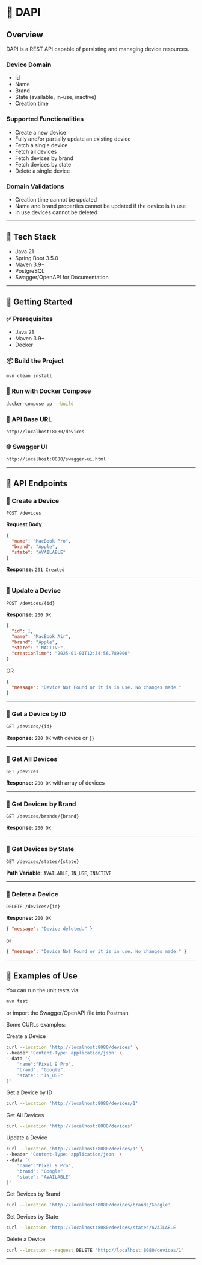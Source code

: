 # 📘 DAPI

## Overview

DAPI is a REST API capable of persisting and managing device resources.

### Device Domain
- Id
- Name
- Brand
- State (available, in-use, inactive)
- Creation time

### Supported Functionalities
- Create a new device
- Fully and/or partially update an existing device
- Fetch a single device
- Fetch all devices
- Fetch devices by brand
- Fetch devices by state
- Delete a single device

### Domain Validations
- Creation time cannot be updated
- Name and brand properties cannot be updated if the device is in use
- In use devices cannot be deleted

---

## 🧩 Tech Stack

- Java 21
- Spring Boot 3.5.0
- Maven 3.9+
- PostgreSQL
- Swagger/OpenAPI for Documentation

---

## 🚀 Getting Started

### ✅ Prerequisites

- Java 21
- Maven 3.9+
- Docker

### 📦 Build the Project

```bash
mvn clean install
```

### 🐳 Run with Docker Compose

```bash
docker-compose up --build
```

### 🔗 API Base URL

```
http://localhost:8080/devices
```

### 🌐 Swagger UI

```
http://localhost:8080/swagger-ui.html
```

---

## 📂 API Endpoints

### 🔹 Create a Device

```
POST /devices
```

**Request Body**

```json
{
  "name": "MacBook Pro",
  "brand": "Apple",
  "state": "AVAILABLE"
}
```

**Response:** `201 Created`

---

### 🔹 Update a Device

```
POST /devices/{id}
```

**Response:** `200 OK`

```json
{
  "id": 1,
  "name": "MacBook Air",
  "brand": "Apple",
  "state": "INACTIVE",
  "creationTime": "2025-01-01T12:34:56.789000"
}
```

OR

```json
{
  "message": "Device Not Found or it is in use. No changes made."
}
```

---

### 🔹 Get a Device by ID

```
GET /devices/{id}
```

**Response:** `200 OK` with device or `{}`

---

### 🔹 Get All Devices

```
GET /devices
```

**Response:** `200 OK` with array of devices

---

### 🔹 Get Devices by Brand

```
GET /devices/brands/{brand}
```

**Response:** `200 OK`

---

### 🔹 Get Devices by State

```
GET /devices/states/{state}
```

**Path Variable:** `AVAILABLE`, `IN_USE`, `INACTIVE`

---

### 🔹 Delete a Device

```
DELETE /devices/{id}
```

**Response:** `200 OK`

```json
{ "message": "Device deleted." }
```

or

```json
{ "message": "Device Not Found or it is in use. No changes made." }
```

---

## 🧪 Examples of Use

You can run the unit tests via:

```bash
mvn test
```

or import the Swagger/OpenAPI file into Postman

Some CURLs examples:

Create a Device
```bash
curl --location 'http://localhost:8080/devices' \
--header 'Content-Type: application/json' \
--data '{
    "name":"Pixel 9 Pro",
    "brand": "Google",
    "state": "IN_USE"
}'
```

Get a Device by ID
```bash
curl --location 'http://localhost:8080/devices/1'
```

Get All Devices
```bash
curl --location 'http://localhost:8080/devices'
```

Update a Device
```bash
curl --location 'http://localhost:8080/devices/1' \
--header 'Content-Type: application/json' \
--data '{
    "name":"Pixel 9 Pro",
    "brand": "Google",
    "state": "AVAILABLE"
}'
```

Get Devices by Brand
```bash
curl --location 'http://localhost:8080/devices/brands/Google'
```

Get Devices by State
```bash
curl --location 'http://localhost:8080/devices/states/AVAILABLE'
```

Delete a Device
```bash
curl --location --request DELETE 'http://localhost:8080/devices/1'
```

---